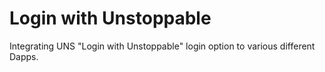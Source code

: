 # Login with Unstoppable
Integrating UNS "Login with Unstoppable" login option to various different Dapps.